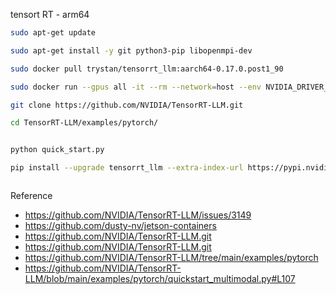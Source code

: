 tensort RT - arm64

```bash
sudo apt-get update

sudo apt-get install -y git python3-pip libopenmpi-dev

sudo docker pull trystan/tensorrt_llm:aarch64-0.17.0.post1_90

sudo docker run --gpus all -it --rm --network=host --env NVIDIA_DRIVER_CAPABILITIES=all --ipc=host --ulimit memlock=-1 --ulimit stack=67108864 --name jetson_container_20250602_065549 trystan/tensorrt_llm:aarch64-0.17.0.post1_90

git clone https://github.com/NVIDIA/TensorRT-LLM.git

cd TensorRT-LLM/examples/pytorch/


python quick_start.py

```

```bash
pip install --upgrade tensorrt_llm --extra-index-url https://pypi.nvidia.com



```

Reference
- https://github.com/NVIDIA/TensorRT-LLM/issues/3149
- https://github.com/dusty-nv/jetson-containers
- https://github.com/NVIDIA/TensorRT-LLM.git
- https://github.com/NVIDIA/TensorRT-LLM.git
- https://github.com/NVIDIA/TensorRT-LLM/tree/main/examples/pytorch
- https://github.com/NVIDIA/TensorRT-LLM/blob/main/examples/pytorch/quickstart_multimodal.py#L107
